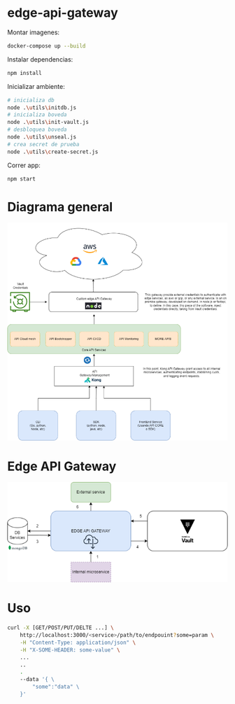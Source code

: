 # edge-api-gateway

Montar imagenes:
```bash
docker-compose up --build
```

Instalar dependencias:
```bash
npm install
```

Inicializar ambiente:
```bash
# inicializa db
node .\utils\initdb.js
# inicializa boveda
node .\utils\init-vault.js
# desbloquea boveda
node .\utils\unseal.js
# crea secret de prueba
node .\utils\create-secret.js
```

Correr app:
```bash
npm start
```

# Diagrama general

![general.png.jpg](/img/general.png)

# Edge API Gateway

![edge_api_gw.png.jpg](/img/edge_api_gw.png)

# Uso

```bash
curl -X [GET/POST/PUT/DELTE ...] \
    http://localhost:3000/<service>/path/to/endpouint?some=param \
    -H "Content-Type: application/json" \
    -H "X-SOME-HEADER: some-value" \
    ...
    ..
    .
    --data '{ \
        "some":"data" \
    }'
```